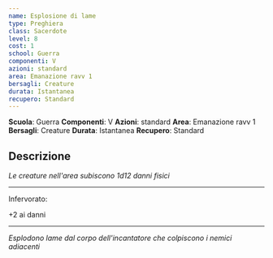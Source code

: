 ```yaml
---
name: Esplosione di lame
type: Preghiera
class: Sacerdote
level: 8
cost: 1
school: Guerra
componenti: V
azioni: standard
area: Emanazione ravv 1
bersagli: Creature
durata: Istantanea
recupero: Standard
---
```

**Scuola**: Guerra
**Componenti**: V
**Azioni**: standard
**Area**: Emanazione ravv 1
**Bersagli**: Creature
**Durata**: Istantanea
**Recupero**: Standard

**Descrizione**
-

*Le creature nell'area subiscono 1d12 danni fisici*

---

Infervorato:

+2 ai danni

---

*Esplodono lame dal corpo dell'incantatore che colpiscono i nemici adiacenti*